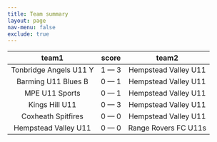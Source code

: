 ```yaml
---
title: Team summary
layout: page
nav-menu: false
exclude: true
---
```




|         team1          |    score    |        team2         |
|:----------------------:|:-----------:|:--------------------:|
| Tonbridge Angels U11 Y | 1 &mdash; 3 | Hempstead Valley U11 |
|  Barming U11 Blues B   | 0 &mdash; 1 | Hempstead Valley U11 |
|     MPE U11 Sports     | 0 &mdash; 1 | Hempstead Valley U11 |
|     Kings Hill U11     | 0 &mdash; 3 | Hempstead Valley U11 |
|   Coxheath Spitfires   | 0 &mdash; 0 | Hempstead Valley U11 |
|  Hempstead Valley U11  | 0 &mdash; 0 | Range Rovers FC U11s |

 <br /><br /><br />